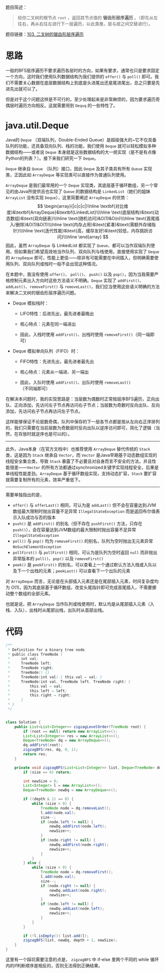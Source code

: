 题目简述：

> 给你二叉树的根节点 `root` ，返回其节点值的 **锯齿形层序遍历** 。（即先从左往右，再从右往左进行下一层遍历，以此类推，层与层之间交替进行）。

题目链接：[103. 二叉树的锯齿形层序遍历](https://leetcode.cn/problems/binary-tree-zigzag-level-order-traversal/)

# 思路

一般的BFS层序遍历不要求遍历各层时的方向，如果有要求，通常也只是要求固定一个方向，这时我们使用队列数据结构为我们提供的 `offer()` 与 `poll()` 即可。我们不需要关心数据在底层数据结构上到底是头进尾出还是尾进尾出，总之只要是先进先出就可以了。

但是对于这个问题这样是不可行的，至少处理起来是非常麻烦的，因为要求遍历奇偶层时遍历方向相反。这就需要用到  `Dequq` 的一些特性了。

# java.util.Deque

Java的 `Deque` （双端队列，Double-Ended Queue）是超级强大的~它不仅具备队列的功能，还具备双向队列、栈的功能，我们使用 `Deque` 就可以轻松模拟多种数据结构——或者说 `Deque` 本身就是这些数据结构的大一统实现（是不是有点像Python的列表？）。接下来我们研究一下 `Deque`。

`Deque` 继承自 `Queue` （队列）接口，因此 `Deque` 及其子类具有所有 `Queue` 实现类，正因此如 `ArrayDeque`  等实现类可以直接作为普通队列使用。

`ArrayDeque` 是我们最常用的一个 `Deque` 实现类，其底层基于循环数组，另一个常见的由Java所提供且也实现了 `Queue` 的数据结构是 `LinkedList`（她们的姐妹 `ArrayList` 没有实现 `Deque`），这里简要阐述 `ArrayDeque` 的优势：
$$
\begin{array}{|c|c|c|}\hline
\textbf{对比维度}&\textbf{ArrayDeque}&\textbf{LinkedList}\\\hline
\text{底层结构}&\text{动态数组}&\text{双向链表}\\\hline
\text{随机访问}&O(1)&O(n)\\\hline
\text{首尾插入/删除}&O(1)&O(1)\\\hline
\text{内存占用}&\text{紧凑}&\text{需额外存储指针}\\\hline
\text{迭代性能}&\text{高，缓存友好}&\text{较低，内存跳跃访问}\\\hline
\end{array}
$$
因此，虽然 `ArrayDeque` 与 LinkedList 都实现了 `Queue`、都可以当作双端队列使用，但如果我们希望高效地当作队列、双向队列与栈使用，直接使用实现了 `Deque` 的 `ArrayDeque` 即可，性能上更佳——除非有可能需要在中间插入，但明确需要使用队列、双向队列或栈时一般不会出现这种情况。

在本题中，我没有使用 `offer()`、 `poll()`、 `push()` 以及 `pop()`，因为当我需要严格控制元素出入方向时这些方法语义不明确。`Deque` 实现了 `addFirst()`、`addLast()`、`removeFirst()` 与 `removeLast()`，我们应当使用这些语义明确的方法来解决二叉树的锯齿形层序遍历问题。

- Deque 模拟栈时：

  - LIFO特性：后进先出，最先进者最晚出

  - 核心特点：元素在同一端进出
  - 因此，入栈时使用 `addFirst()`、出栈时使用 `removeFirst()`（同一端即可）

- Deque 模拟单向队列（FIFO）时：

  - FIFO特性：先进先出，最先进者最先出

  - 核心特点：元素从一端进、另一端出
  - 因此，入队时使用 `addFirst()`、出队时使用 `removeLast()`（不同端即可）

在解决本问题时，我的实现思路是：当层数为偶数时正常按层序BFS遍历，正向出队、正向添加，先访问左子节点再访问右子节点；当层数为奇数时反向出队、反向添加，先访问右子节点再访问左子节点。

这样能够保证不论层数奇偶，队列中保存的下一层各节点都是按从左向右正序排列的，我们只需要在当前层数为奇数层时反向出队以逆序访问即可，简化了逻辑（当然，在存放时就逆序也是可以的）。

---

此外，Java本身（在官方文档中）也推荐使用 `ArrayDeque` 替代传统的 `Stack` 类，这是因为 `Stack` 继承自 `Vector`，而 `Vector` 是Java早期基于动态数组实现的线程安全集合类，导致 `Stack` 暴露了不必要且对自身而言不安全的方法，并且性能很差——`Vector` 的所有方法都通过synchronized关键字实现线程安全，后果是单线程性能差劲。`ArrayDeque` 基于循环数组实现，支持动态扩容，`Stack` 要扩容就需要复制所有的元素，效率严重低下。

---

需要单独指出的是，

- `offer()` 与 `offerLast()` 相同，可认为是 `addLast()` 但不会在容量达到JVM数组最大限制时抛出容量不足异常 `IllegalStateException` 而是返回布尔值表示入队成功与否的版本
- `push()` 是 `addFirst()` 的别名（但不存在 `pushFirst()` 方法，只存在 `push()`），会在容量达到JVM数组的最大限制时抛出容量不足异常 `IllegalStateException`
- `poll()` 与 `pop()` 均为 `removeFirst()` 的别名，队列为空时抛出无元素异常 `NoSuchElementException`
- `pollFirst()` 与 `pollFirst()` 相同，可认为是队列为空时返回 `null` 而非抛出异常版本的 `poll()`、`pop()` 以及 `removeFirst()` 
- `peek()` 是 `peekFirst()` 的别名，可以查看上一个通过默认方法入栈或入队以及下一个出栈的元素；`peekLast()` 可以查看下一个出队的元素

对 `ArrayDeque` 而言，无论是在头部插入元素还是在尾部插入元素，时间复杂度均为 $O(1)$，因为其底层基于循环数组，改变头尾指针即可完成首尾插入，不需要挪动整个数组的全部元素。

也就是说，把 `ArrayDeque` 当作队列或栈使用时，默认均是从尾部插入元素（入栈、入队），出栈时从尾部出栈，出队时从首部出栈。

# 代码

```java
/**
 * Definition for a binary tree node.
 * public class TreeNode {
 *     int val;
 *     TreeNode left;
 *     TreeNode right;
 *     TreeNode() {}
 *     TreeNode(int val) { this.val = val; }
 *     TreeNode(int val, TreeNode left, TreeNode right) {
 *         this.val = val;
 *         this.left = left;
 *         this.right = right;
 *     }
 * }
 */


class Solution {
    public List<List<Integer>> zigzagLevelOrder(TreeNode root) {
        if (root == null) return new ArrayList<>();
        List<List<Integer>> res = new ArrayList<>();
        Deque<TreeNode> dq = new ArrayDeque<>();
        dq.addFirst(root);
        zigzagBFS(res, dq, 0, 1);
        return res;
    }

    private void zigzagBFS(List<List<Integer>> list, Deque<TreeNode> dq, int depth, int size) {
        if (size == 0) return;

        int newSize = 0;
        List<Integer> l = new ArrayList<>();
        Deque<TreeNode> newDq = new ArrayDeque<>();

        if ((depth & 1) == 0) {
            while (size > 0) {
                TreeNode node = dq.removeLast();
                l.add(node.val);
                size--;
                if (node.left != null) {
                    newDq.addFirst(node.left);
                    newSize++;
                }
                if (node.right != null) {
                    newDq.addFirst(node.right);
                    newSize++;
                }
            }
        } else {
            while (size > 0) {
                TreeNode node = dq.removeFirst();
                l.add(node.val);
                size--;
                if (node.right != null) {
                    newDq.addLast(node.right);
                    newSize++;
                }
                if (node.left != null) {
                    newDq.addLast(node.left);
                    newSize++;
                }
            }
        }

        if (!l.isEmpty()) list.add(l);
        zigzagBFS(list, newDq, depth + 1, newSize);
    }
}
```

这里有一个踩坑需要注意的点是， `zigzagBFS` 中 if-else 里两个不同的 while 循环内的if判断顺序是相反的，否则无法得到正确结果。
